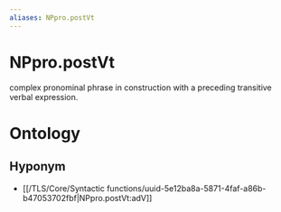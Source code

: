 ```yaml
---
aliases: NPpro.postVt
---
```

# NPpro.postVt

complex pronominal phrase in construction with a preceding transitive verbal expression.
# Ontology

## Hyponym
- [[/TLS/Core/Syntactic functions/uuid-5e12ba8a-5871-4faf-a86b-b47053702fbf|NPpro.postVt:adV]]
